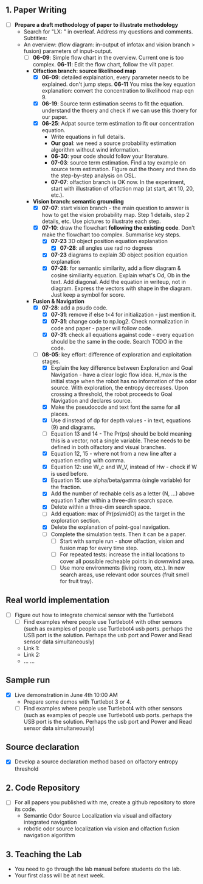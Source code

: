 ## 1. Paper Writing
* [ ] **Prepare a draft methodology of paper to illustrate methodology**
  * Search for "LX: " in overleaf. Address my questions and comments.
  Subtitles:
  * An overview: (flow diagram: in-output of infotax and vision branch > fusion) parameters of input-output.
    * [ ] **06-09**: Simple flow chart in the overview. Current one is too complex. **06-11**: Edit the flow chart, follow the vilt paper.
    * **Olfaction branch: source likelihood map**
      * [x] **06-09**: detailed explaination, every parameter needs to be explained. don't jump steps. **06-11** You miss the key equation explanation: convert the concentration to likelihood map eqn 9.
      * [x] **06-19**: Source term estimation seems to fit the equation. understand the thoery and check if we can use this thoery for our paper.
      * [x] **06-25**: Adpat source term estimation to fit our concentration equation.
         * Write equations in full details.   
         * **Our goal**: we need a source probability estimation algorithm without wind information.
         * **06-30**: your code should follow your literature.
         * **07-03**: source term estimation. Find a toy example on source term estimation. Figure out the thoery and then do the step-by-step analysis on OSL.
         * **07-07**: olfaction branch is OK now. In the experiment, start with illustration of olfaction map (at start, at t 10, 20, etc.).
     * **Vision branch: semantic grounding**
        * [x] **07-07**: start vision branch - the main question to answer is how to get the vision probability map. Step 1 details, step 2 details, etc. Use pictures to illustrate each step.
        * [x] **07-10**: draw the flowchart **following the existing code**. Don't make the flowchart too complex. Summarise key steps.
          * [x] **07-23** 3D object position equation explanation
            * [x] **07-28**: all angles use rad no degrees 
          * [x] **07-23** diagrams to explain 3D object position equation explanation
          * [x] **07-28**: for semantic similarity, add a flow diagram & cosine similiarity equation. Explain what's Od, Ob in the text. Add diagonal. Add the equation in writeup, not in diagram. Express the vectors with shape in the diagram. Just keep a symbol for score.
    * **Fusion & Navigation**
      * [x] **07-28**: add a psudo code.
        * [x] **07-31**: remove if else t<4 for initialization - just mention it.
        * [x] **07-31**: change code to np.log2. Check normalization in code and paper - paper will follow code.
        * [x] **07-31**: check all equations against code - every equation should be the same in the code. Search TODO in the code.
      * [ ] **08-05**: key effort: difference of exploration and exploitation stages.
        * [x] Explain the key difference between Exploration and Goal Navigation - have a clear logic flow idea. H_max is the initial stage when the robot has no information of the odor source. With exploration, the entropy decreases. Upon crossing a threshold, the robot proceeds to Goal Navigation and declares source.
        * [x] Make the pseudocode and text font the same for all places.
        * [x] Use d instead of dp for depth values - in text, equations (9) and diagrams.
        * [ ] Equation 13 and 14 - The Pr(ps) should be bold meaning this is a vector, not a single variable. These needs to be defined in both olfactory and visual branches.
        * [x] Equation 12, 15 - where not from a new line after a equation ending with comma.
        * [x] Equation 12: use W_c and W_V, instead of Hw - check if W is used before.
        * [x] Equation 15: use alpha/beta/gamma (single variable) for the fraction.
        * [x] Add the number of rechable cells as a letter (N, ...) above equation 1 after within a three-dim search space.
        * [x] Delete within a three-dim search space.
        * [ ] Add equation: max of Pr(ps\midO) as the target in the exploration section.
        * [x] Delete the explanation of point-goal navigation.
        * [ ] Complete the simulation tests. Then it can be a paper.
          * [ ] Start with sample run - show olfaction, vision and fusion map for every time step.
          * [ ] For repeated tests: increase the initial locations to cover all possible recheable points in downwind area.
          * [ ] Use more environments (living room, etc.). In new search areas, use relevant odor sources (fruit smell for fruit tray).
## Real world implementation
* [ ] Figure out how to integrate chemical sensor with the Turtlebot4  
  * [ ] Find examples where people use Turtlebot4 with other sensors (such as examples of people use Turtlebot4 usb ports. perhaps the USB port is the solution. Perhaps the usb port and Power and Read sensor data simultaneously)  
  * Link 1:  
  * Link 2:  
  * ... ...  
      
## Sample run
* [x] Live demonstration in June 4th 10:00 AM
  * Prepare some demos with Turtlebot 3 or 4.  
  * [ ] Find examples where people use Turtlebot4 with other sensors (such as examples of people use Turtlebot4 usb ports. perhaps the USB port is the solution. Perhaps the usb port and Power and Read sensor data simultaneously)

## Source declaration  
* [x] Develop a source declaration method based on olfactory entropy threshold  
## 2. Code Repository
* [ ] For all papers you published with me, create a github repository to store its code.
  * Semantic Odor Source Localization via visual and olfactory integrated navigation
  * robotic odor source localization via vision and olfaction fusion navigation algorithm  

## 3. Teaching the Lab
* You need to go through the lab manual before students do the lab.
* Your first class will be at next week. 
